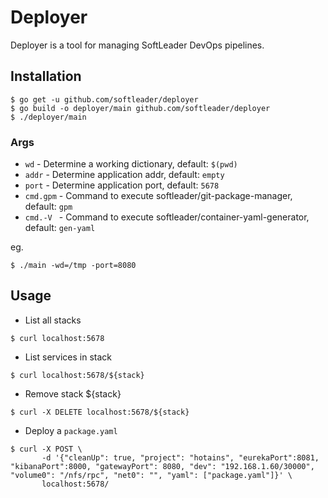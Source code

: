 # Deployer

Deployer is a tool for managing SoftLeader DevOps pipelines.

## Installation

```
$ go get -u github.com/softleader/deployer
$ go build -o deployer/main github.com/softleader/deployer
$ ./deployer/main
```

### Args

- `wd` - Determine a working dictionary, default: `$(pwd)`
- `addr` - Determine application addr, default: `empty`
- `port` - Determine application port, default: `5678`
- `cmd.gpm` - Command to execute softleader/git-package-manager, default: `gpm`
- `cmd.-V
` - Command to execute softleader/container-yaml-generator, default: `gen-yaml`

eg.

```
$ ./main -wd=/tmp -port=8080
```

## Usage

- List all stacks

```
$ curl localhost:5678
```

- List services in stack

```
$ curl localhost:5678/${stack}
```

- Remove stack ${stack}

```
$ curl -X DELETE localhost:5678/${stack}
```

- Deploy a `package.yaml`

```
$ curl -X POST \
       -d '{"cleanUp": true, "project": "hotains", "eurekaPort":8081, "kibanaPort":8000, "gatewayPort": 8080, "dev": "192.168.1.60/30000", "volume0": "/nfs/rpc", "net0": "", "yaml": ["package.yaml"]}' \
       localhost:5678/
```

